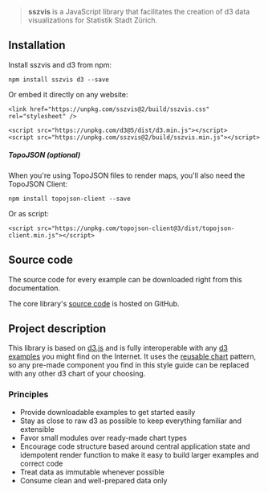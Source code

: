 > **sszvis** is a JavaScript library that facilitates the creation of d3 data visualizations for Statistik Stadt Zürich.

## Installation

Install sszvis and d3 from npm:

```
npm install sszvis d3 --save
```

Or embed it directly on any website:

```code|lang-html
<link href="https://unpkg.com/sszvis@2/build/sszvis.css" rel="stylesheet" />

<script src="https://unpkg.com/d3@5/dist/d3.min.js"></script>
<script src="https://unpkg.com/sszvis@2/build/sszvis.min.js"></script>
```

##### TopoJSON (optional)

When you're using TopoJSON files to render maps, you'll also need the TopoJSON Client:

```
npm install topojson-client --save
```

Or as script:

```code|lang-html
<script src="https://unpkg.com/topojson-client@3/dist/topojson-client.min.js"></script>
```

## Source code

The source code for every example can be downloaded right from this documentation.

The core library's [source code](https://github.com/statistikstadtzuerich/sszvis) is hosted on GitHub.

## Project description

This library is based on [d3.js](http://www.d3js.org) and is fully interoperable with any [d3 examples](http://bl.ocks.org/) you might find on the Internet. It uses the [reusable chart](http://bost.ocks.org/mike/chart/) pattern, so any pre-made component you find in this style guide can be replaced with any other d3 chart of your choosing.

### Principles

- Provide downloadable examples to get started easily
- Stay as close to raw d3 as possible to keep everything familiar and extensible
- Favor small modules over ready-made chart types
- Encourage code structure based around central application state and idempotent render function to make it easy to build larger examples and correct code
- Treat data as immutable whenever possible
- Consume clean and well-prepared data only
